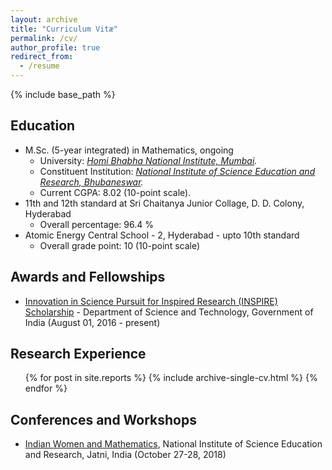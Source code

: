 ```yaml
---
layout: archive
title: "Curriculum Vitæ"
permalink: /cv/
author_profile: true
redirect_from:
  - /resume
---
```


{% include base_path %}

Education
---------
* M.Sc. (5-year integrated) in Mathematics, ongoing
  * University: <em>[Homi Bhabha National Institute, Mumbai](http://www.hbni.ac.in/).</em>
  * Constituent Institution: <em>[National Institute of Science Education and Research, Bhubaneswar](http://www.niser.ac.in/). </em>
  * Current CGPA: 8.02 (10-point scale).
* 11th and 12th standard at Sri Chaitanya Junior Collage, D. D. Colony, Hyderabad 
  * Overall percentage: 96.4 % 
* Atomic Energy Central School - 2, Hyderabad - upto 10th standard
  * Overall grade point: 10 (10-point scale) 

Awards and Fellowships
------
* <u>Innovation in Science Pursuit for Inspired Research (INSPIRE) Scholarship</u> - Department of Science and Technology, Government of India (August 01, 2016 - present) 

Research Experience
-------
  <ul>{% for post in site.reports %}
    {% include archive-single-cv.html %}
  {% endfor %}</ul>

Conferences and Workshops
------
* <u>Indian Women and Mathematics</u>, National Institute of Science Education and Research, Jatni, India (October 27-28, 2018)
